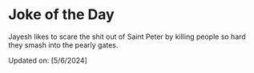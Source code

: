 # Joke of the Day

<!-- #joke -->
Jayesh likes to scare the shit out of Saint Peter by killing people so hard they smash into the pearly gates.

Updated on: [5/6/2024]
<!-- #jokeEnd -->